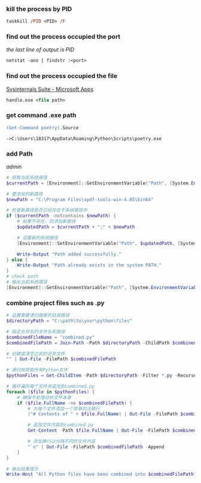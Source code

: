 ### **kill** the process by PID

```ps
taskkill /PID <PID> /F
```

### find out the process occupied the **port**

_the last line of output is PID_

```ps
netstat -ano | findstr :<port>
```

### find out the process occupied the **file**

[Sysinternals Suite - Microsoft Apps](https://www.microsoft.com/store/productId/9P7KNL5RWT25?ocid=pdpshare)

```ps
handle.exe <file path>
```

### get command .exe path

```ps
(Get-Command poetry).Source
```

`->C:\Users\18317\AppData\Roaming\Python\Scripts\poetry.exe`

### add Path

_admin_

```powershell
# 获取当前系统路径
$currentPath = [Environment]::GetEnvironmentVariable("Path", [System.EnvironmentVariableTarget]::Machine)

# 要添加的新路径
$newPath = "C:\Program Files\xpdf-tools-win-4.05\bin64"

# 检查新路径是否已经存在于系统路径中
if ($currentPath -notcontains $newPath) {
    # 如果不存在，则添加新路径
    $updatedPath = $currentPath + ";" + $newPath

    # 设置新的系统路径
    [Environment]::SetEnvironmentVariable("Path", $updatedPath, [System.EnvironmentVariableTarget]::Machine)

    Write-Output "Path added successfully."
} else {
    Write-Output "Path already exists in the system PATH."
}
# check path
# 输出当前系统路径
[Environment]::GetEnvironmentVariable("Path", [System.EnvironmentVariableTarget]::Machine)

```

### combine project files such as .py

```powershell
# 设置需要递归搜索的目录路径
$directoryPath = "C:\path\to\your\python\files"

# 指定合并后的文件名和路径
$combinedFileName = "combined.py"
$combinedFilePath = Join-Path -Path $directoryPath -ChildPath $combinedFileName

# 创建或清空之前的合并文件
"" | Out-File -FilePath $combinedFilePath

# 递归地获取所有Python文件
$pythonFiles = Get-ChildItem -Path $directoryPath -Filter *.py -Recurse

# 循环遍历每个文件并追加到combined.py
foreach ($file in $pythonFiles) {
    # 确保不处理目标文件本身
    if ($file.FullName -ne $combinedFilePath) {
        # 为每个文件添加一个简单的注释行
        ("# Contents of " + $file.FullName) | Out-File -FilePath $combinedFilePath -Append

        # 追加文件内容到combined.py
        Get-Content -Path $file.FullName | Out-File -FilePath $combinedFilePath -Append

        # 添加换行以分隔不同的文件内容
        "`n" | Out-File -FilePath $combinedFilePath -Append
    }
}

# 输出结果提示
Write-Host "All Python files have been combined into $combinedFilePath"

```
